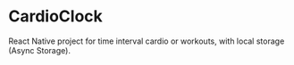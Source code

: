 # CardioClock
React Native project for time interval cardio or workouts, with local storage (Async Storage).
